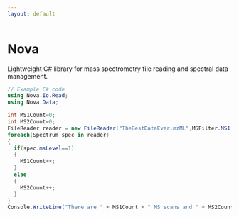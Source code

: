 ```yaml
---
layout: default
---
```


# Nova

Lightweight C# library for mass spectrometry file reading and spectral data management.



```csharp
// Example C# code
using Nova.Io.Read;
using Nova.Data;

int MS1Count=0;
int MS2Count=0;
FileReader reader = new FileReader("TheBestDataEver.mzML",MSFilter.MS1|MSFilter.MS2);
foreach(Spectrum spec in reader)
{
  if(spec.msLevel==1)
  {
    MS1Count++;
  }
  else
  {
    MS2Count++;
  }
}
Console.WriteLine("There are " + MS1Count + " MS scans and " + MS2Count + " MS/MS scan.");
```

